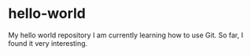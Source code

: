 # hello-world
My hello world repository
I am currently learning how to use Git. So far, I found it very interesting.
